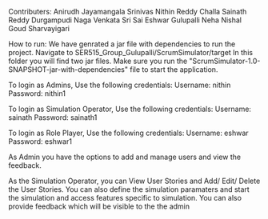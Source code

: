 Contributers: Anirudh Jayamangala Srinivas Nithin Reddy Challa Sainath Reddy Durgampudi Naga Venkata Sri Sai Eshwar Gulupalli Neha Nishal Goud Sharvayigari 

How to run: We have genrated a jar file with dependencies to run the project. Navigate to SER515_Group_Gulupalli/ScrumSimulator/target In this folder you will find two jar files. Make sure you run the "ScrumSimulator-1.0-SNAPSHOT-jar-with-dependencies" file to start the application.

To login as Admins, Use the following credentials: Username: nithin Password: nithin1

To login as Simulation Operator, Use the following credentials: Username: sainath Password: sainath1

To login as Role Player, Use the following credentials: Username: eshwar Password: eshwar1

As Admin you have the options to add and manage users and view the feedback.

As the Simulation Operator, you can View User Stories and Add/ Edit/ Delete the User Stories. You can also define the simulation paramaters and start the simulation and access features specific to simulation. You can also provide feedback which will be visible to the the admin
